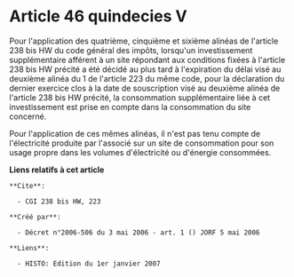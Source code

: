 # Article 46 quindecies V

Pour l'application des quatrième, cinquième et sixième alinéas de l'article 238 bis HW du code général des impôts, lorsqu'un
investissement supplémentaire afférent à un site répondant aux conditions fixées à l'article 238 bis HW précité a été décidé
au plus tard à l'expiration du délai visé au deuxième alinéa du 1 de l'article 223 du même code, pour la déclaration du
dernier exercice clos à la date de souscription visé au deuxième alinéa de l'article 238 bis HW précité, la consommation
supplémentaire liée à cet investissement est prise en compte dans la consommation du site concerné.

Pour l'application de ces mêmes alinéas, il n'est pas tenu compte de l'électricité produite par l'associé sur un site de
consommation pour son usage propre dans les volumes d'électricité ou d'énergie consommées.

**Liens relatifs à cet article**

	**Cite**:

	  - CGI 238 bis HW, 223

	**Créé par**:

	  - Décret n°2006-506 du 3 mai 2006 - art. 1 () JORF 5 mai 2006

	**Liens**:

	  - HISTO: Edition du 1er janvier 2007
